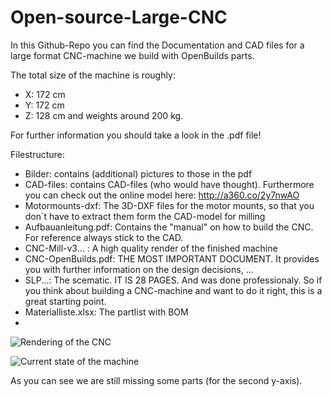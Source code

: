 # Open-source-Large-CNC
In this Github-Repo you can find the Documentation and CAD files for a large format CNC-machine we build with OpenBuilds parts.

The total size of the machine is roughly:
-	X: 172 cm
-	Y: 172 cm
-	Z: 128 cm
and weights around 200 kg.

For further information you should take a look in the .pdf file! 

Filestructure:

- Bilder: contains (additional) pictures to those in the pdf
- CAD-files: contains CAD-files (who would have thought). Furthermore you can check out the online model here: http://a360.co/2y7nwAO 
- Motormounts-dxf: The 3D-DXF files for the motor mounts, so that you don´t have to extract them form the CAD-model for milling
- Aufbauanleitung.pdf: Contains the "manual" on how to build the CNC. For reference always stick to the CAD.
- CNC-Mill-v3... : A high quality render of the finished machine
- CNC-OpenBuilds.pdf: THE MOST IMPORTANT DOCUMENT. It provides you with further information on the design decisions, ...
- SLP...: The scematic. IT IS 28 PAGES. And was done professionaly. So if you think about building a CNC-machine and want to do it right, this is a great starting point.
- Materialliste.xlsx: The partlist with BOM
- 



![Rendering of the CNC](Open-source-Large-CNC/CNC-Mill-v3_2019-Mar-18_07-30-56PM-000_CustomizedView6740137762_png_alpha.png)


![Current state of the machine](https://raw.githubusercontent.com/Sebastian-Schuetz/Open-source-Large-CNC/master/Bilder/20190319_150552.jpg?token=AugobMNqNBLtx_4jsXsR8nhALSkL2z5mks5cmkwuwA%3D%3D)

As you can see we are still missing some parts (for the second y-axis).
